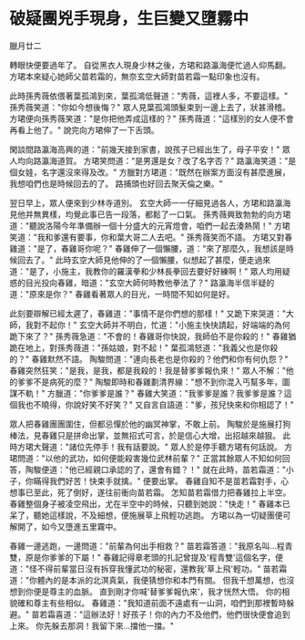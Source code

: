 # 破疑團兇手現身，生巨變又墮霧中

臘月廿二

轉眼快便要過年了。 自從黑衣人現身少林之後，方珺和路瀛海便忙過人仰馬翻。 方珺本來疑心她師父苗若霜的，無奈玄空大師對苗若霜一點印象也沒有。

此時孫秀薇依偎著葉孤鴻到來，葉孤鴻低聲道："秀薇，這裡人多，不要這樣。" 孫秀薇笑道："你如今想後悔？" 眾人見葉孤鴻頭髮束到一邊上去了，狀甚滑稽。 方珺便向孫秀薇笑道："是你把他弄成這樣的？" 孫秀薇道："這樣別的女人便不會再看上他了。" 說完向方珺伸了一下舌頭。

閑談間路瀛海高興的道："前幾天接到家書，說孩子已經出生了，母子平安！" 眾人均向路瀛海道賀。 方珺笑問道："是男還是女？改了名字否？" 路瀛海笑道："是個女娃，名字還沒來得及改。" 方臘對方珺道："既然在辦案方面沒有甚麼進展，我想咱們也是時候回去的了。 路捕頭也好回去聚天倫之樂。"

翌日早上，眾人便來到少林寺道別。 玄空大師一一仔細見過各人，方珺和路瀛海見他并無異樣，均覺此事已告一段落，都鬆了一口氣。 孫秀薇興致勃勃的向方珺道："聽說洛陽今年準備辦一個十分盛大的元宵燈會，咱們一起去湊熱鬧！" 方珺笑道："我和爹還有要事，你和葉大哥二人去吧。" 孫秀薇笑而不語。 方珺又對春雞道："是了，春雞哥你呢？" 春雞伸了一個懶腰，道："來了那麼久，我想該是時候回去了。" 此時玄空大師見他伸的了一個懶腰，似想起了甚麼，便走過來道："是了，小施主，我教你的羅漢拳和少林長拳回去要好好練啊！" 眾人均用疑惑的目光投向春雞，暗道："玄空大師何時教他拳法了？" 路瀛海半信半疑的道："原來是你？" 春雞看著眾人的目光，一時間不知如何是好。

此刻要辯解已經太遲了，春雞道："事情不是你們想的那樣！" 又跪下來哭道："大師，我對不起你！" 玄空大師并不明白，忙道："小施主快快請起，好端端的為何跪下來了？" 孫秀薇急道："不會的！春雞哥你快說，我師伯不是你殺的！" 春雞猶跪在地上，對孫秀薇道："孫姑娘，對不起！" 葉孤鴻怒道："我義父也是你殺的？" 春雞默然不語。 陶駿問道："連向長老也是你殺的？他們和你有何仇怨？" 春雞突然狂笑："是我，是我，都是我殺的！我是替爹爹報仇來！" 眾人不解："他的爹爹不是病死的麼？" 陶駿即時和春雞劃清界線："想不到你混入丐幫多年，圖謀不軌！" 方臘道："你爹爹是誰？" 春雞大笑道："我爹爹是誰？我爹爹是誰？這個我也不曉得，你說好笑不好笑？" 又自言自語道："爹，孩兒快來和你相認了！"

眾人把春雞團團圍住，但都忌憚於他的幽冥神掌，不敢上前。 陶駿於是施展打狗棒法，見春雞只是拼命出掌，並無招式可言，於是信心大增，出招越來越狠。 此時方珺大聲道："諸位先停手！我有話要說。" 眾人於是停手聽方珺有何話說。 方珺問道："以他的武功，如何便能殺害幾位武林前輩？" 正當其餘眾人不知如何回答，陶駿便道："他已經親口承認的了，還會有錯？！" 就在此時，苗若霜道："小子，你瞞得我們好苦！快束手就擒。" 便要出掌。 春雞自知不是苗若霜對手，心想事已至此，死了倒好，遂往前衝向苗若霜。 怎知苗若霜借力把春雞拉上半空。 春雞整個身子被凌空飛出，尤在半空中的時候，只聽到她說："快走！" 春雞本已呆了，聽她這樣說，不及細想，便施展草上飛輕功逃跑。 方珺以為一切疑團便可解開了，如今又墮進五里霧中。

春雞一邊逃跑，一邊問道："前輩為何出手相救？" 苗若霜答道："我原名叫...程青雙，原是你爹爹的下屬！" 春雞記得章老頭的扎記曾提及'程青雙'這個名字，便道："怪不得前輩當日沒有拆穿我懂武功的秘密，還教我'草上飛'輕功。" 苗若霜道："你體內的是本派的北溟真氣，我便猜想你和本門有關。 但我千想萬想，也沒想到你便是尊主的血脈。 直到剛才你喊'替爹爹報仇來'，我才恍然大悟。 你的相貌確和尊主有些相似。 春雞道："我知道前面不遠處有一山洞，咱們到那裡暫時躲避。" 苗若霜喜道："這辦法好！好孩子！你的內力不及他們，他們很快便會追到上來。 你先躲去那洞！我留下來...擋他一擋。"

